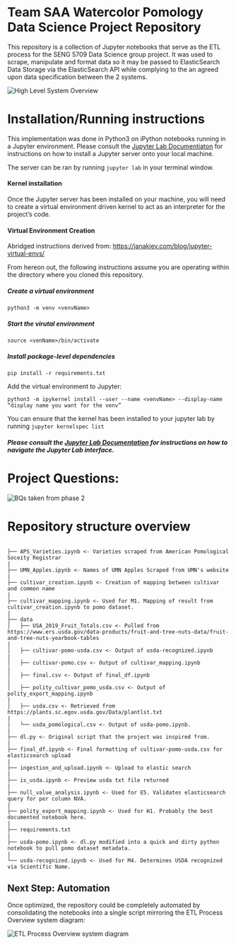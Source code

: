 # Team SAA Watercolor Pomology Data Science Project Repository

This repository is a collection of Jupyter notebooks that serve as the ETL process for the SENG 5709 Data Science group project. It was used to scrape, manipulate and format data so it may be passed to ElasticSearch Data Storage via the ElasticSearch API while complying to the an agreed upon data specification between the 2 systems.

![High Level System Overview](https://i.imgur.com/5YqiNif.jpg)

# Installation/Running instructions

This implementation was done in Python3 on iPython notebooks running in a Jupyter environment. Please consult the [Jupyter Lab Documentiaton](https://jupyterlab.readthedocs.io/en/stable/getting_started/installation.html) for instructions on how to install a Jupyter server onto your local machine.

The server can be ran by running `jupyter lab` in your terminal window.

#### Kernel installation

Once the Jupyter server has been installed on your machine, you will need to create a virtual environment driven kernel to act as an interpreter for the project’s code.

#### Virtual Environment Creation

Abridged instructions derived from: https://janakiev.com/blog/jupyter-virtual-envs/

From hereon out, the following instructions assume you are operating within the directory where you cloned this repository.

##### Create a virtual environment 

`python3 -m venv <venvName>`

##### Start the virutal environment 

`source <venName>/bin/activate`

##### Install package-level dependencies

`pip install -r requirements.txt`

Add the virtual environment to Jupyter:

`python3 -m ipykernel install --user --name <venvName> --display-name “display name you want for the venv”`

You can ensure that the kernel has been installed to your jupyter lab by running `jupyter kernelspec list`



##### Please consult the [Jupyter Lab Documentation](https://jupyterlab.readthedocs.io/en/stable/user/interface.html) for instructions on how to navigate the Jupyter Lab interface.

# Project Questions:

![BQs taken from phase 2](https://i.imgur.com/mfPhi8I.png)

# Repository structure overview

```

├── APS_Varieties.ipynb <- Varieties scraped from American Pomological Soceity Registrar
|
├── UMN_Apples.ipynb <- Names of UMN Apples Scraped from UMN's website
|
├── cultivar_creation.ipynb <- Creation of mapping between cultivar and common name
|
├── cultivar_mapping.ipynb <- Used for M1. Mapping of result from cultivar_creation.ipynb to pomo dataset.
|
├── data
│	├── USA_2019_Fruit_Totals.csv <- Pulled from https://www.ers.usda.gov/data-products/fruit-and-tree-nuts-data/fruit-and-tree-nuts-yearbook-tables
|
│  	├── cultivar-pomo-usda.csv <- Output of usda-recognized.ipynb
|
│  	├── cultivar-pomo.csv <- Output of cultivar_mapping.ipynb
|
│  	├── final.csv <- Output of final_df.ipynb
|
│  	├── polity_cultivar_pomo_usda.csv <- Output of polity_export_mapping.ipynb
|
│  	├── usda.csv <- Retrieved from https://plants.sc.egov.usda.gov/Data/plantlst.txt
|
│  	└── usda_pomological.csv <- Output of usda-pomo.ipynb.
|
├── dl.py <- Original script that the project was inspired from.
|
├── final_df.ipynb <- Final formatting of cultivar-pomo-usda.csv for elasticsearch upload
|
├── ingestion_and_upload.ipynb <- Upload to elastic search
|
├── is_usda.ipynb <- Preview usda txt file returned
|
├── null_value_analysis.ipynb <- Used for E5. Validates elasticsearch query for per column NVA.
|
├── polity_export_mapping.ipynb <- Used for H1. Probably the best documented notebook here.
|
├── requirements.txt
|
├── usda-pomo.ipynb <- dl.py modified into a quick and dirty python notebook to pull pomo dataset metadata.
|
└── usda-recognized.ipynb <- Used for M4. Determines USDA recognized via Scientific Name.
```



## Next Step: Automation

Once optimized, the repository could be completely automated by consolidating the notebooks into a single script mirroring the ETL Process Overview system diagram:

![ETL Process Overview system diagram](https://i.imgur.com/KORxYL7.png)

